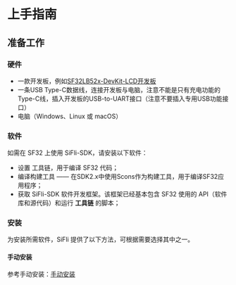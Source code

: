 # 上手指南

[SDK]: https://github.com/OpenSiFli/SiFli-SDK
[Trace]: https://webfile.lovemcu.cn/file/sdk/SifliTrace_v2.2.6.7z
[52DevKit]: https://wiki.sifli.com/board/index.html
[52Module]: https://wiki.sifli.com/silicon/%E6%A8%A1%E7%BB%84%E5%9E%8B%E5%8F%B7%E6%8C%87%E5%8D%97.html

## 准备工作

### 硬件

- 一款开发板，例如[SF32LB52x-DevKit-LCD开发板][52DevKit]
- 一条USB Type-C数据线，连接开发板与电脑，注意不能是只有充电功能的Type-C线，插入开发板的USB-to-UART接口（注意不要插入专用USB功能接口）
- 电脑（Windows、Linux 或 macOS）

### 软件

如需在 SF32 上使用 SiFli-SDK，请安装以下软件：
- 设置 工具链，用于编译 SF32 代码；
- 编译构建工具 —— 在SDK2.x中使用Scons作为构建工具，用于编译SF32应用程序；
- 获取 SiFli-SDK 软件开发框架。该框架已经基本包含 SF32 使用的 API（软件库和源代码）和运行 **工具链** 的脚本；

### 安装

为安装所需软件，SiFli 提供了以下方法，可根据需要选择其中之一。

#### 手动安装

参考手动安装：[手动安装](install/install.md)
